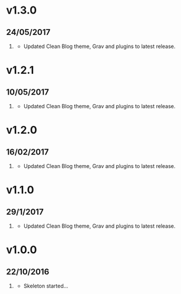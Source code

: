 # v1.3.0
## 24/05/2017

1. [](#improved)
    * Updated Clean Blog theme, Grav and plugins to latest release.


# v1.2.1
## 10/05/2017

1. [](#bugfix)
    * Updated Clean Blog theme, Grav and plugins to latest release.


# v1.2.0
## 16/02/2017

1. [](#improved)
    * Updated Clean Blog theme, Grav and plugins to latest release.


# v1.1.0
## 29/1/2017

1. [](#new)
    * Updated Clean Blog theme, Grav and plugins to latest release.


# v1.0.0
## 22/10/2016

1. [](#new)
    * Skeleton started...
